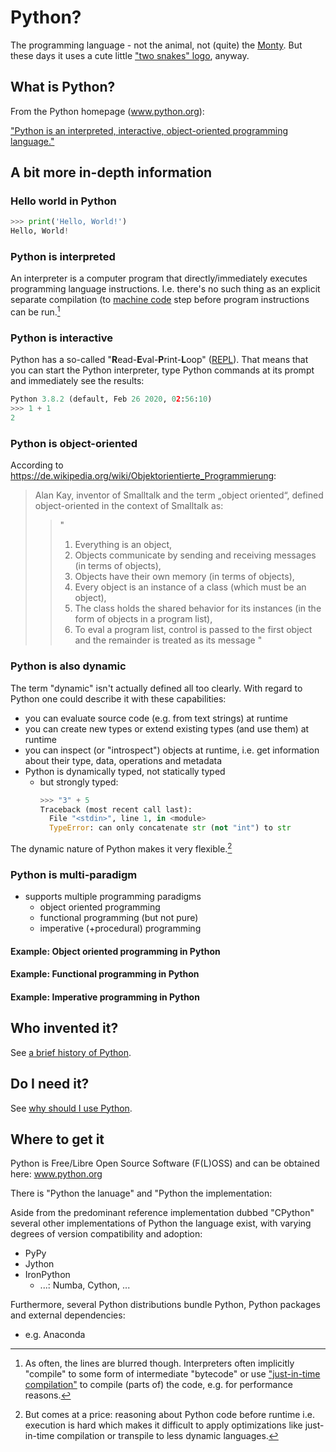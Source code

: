 # Python?

The programming language - not the animal, not (quite) the
[Monty](https://docs.python.org/3/faq/general.html#why-is-it-called-python).
But these days it uses a cute little
["two snakes" logo](https://www.python.org/community/logos/), anyway.


## What is Python?
From the Python homepage (www.python.org):

["Python is an interpreted, interactive, object-oriented programming language."](https://docs.python.org/3/faq/general.html#what-is-python)

## A bit more in-depth information

### Hello world in Python
``` python
>>> print('Hello, World!')
Hello, World!
```

### Python is interpreted

An interpreter is a computer program that directly/immediately executes
programming language instructions. I.e. there's no such thing as an explicit
separate compilation (to
[machine code](https://en.wikipedia.org/wiki/Machine_code) step before program
instructions can be run.[^interpreter]

[^interpreter]:
    As often, the lines are blurred though. Interpreters often implicitly
    "compile" to some form of intermediate "bytecode" or use ["just-in-time
    compilation"](https://en.wikipedia.org/wiki/Just-in-time_compilation)
    to compile (parts of) the code, e.g. for performance reasons. 



### Python is interactive
Python has a so-called "**R**ead-**E**val-**P**rint-**L**oop"
([REPL](https://en.wikipedia.org/wiki/Read%E2%80%93eval%E2%80%93print_loop)).
That means that you can start the Python interpreter, type Python commands at
its prompt and immediately see the results:

```python
Python 3.8.2 (default, Feb 26 2020, 02:56:10)
>>> 1 + 1
2
```

### Python is object-oriented
   
According to https://de.wikipedia.org/wiki/Objektorientierte_Programmierung: 

> Alan Kay, inventor of Smalltalk and the term „object oriented“, defined object-oriented in the context of Smalltalk as: 
> > "
> >  1. Everything is an object, 
> >  2. Objects communicate by sending and receiving messages (in terms of objects), 
> >  3. Objects have their own memory (in terms of objects), 
> >  4. Every object is an instance of a class (which must be an object), 
> >  5. The class holds the shared behavior for its instances (in the form of objects in a program list), 
> >  6. To eval a program list, control is passed to the first object and the remainder is treated as its message
> > "

### Python is also dynamic

The term "dynamic" isn't actually defined all too clearly. With regard to Python one could describe it with these capabilities:

 - you can evaluate source code (e.g. from text strings) at runtime
 - you can create new types or extend existing types (and use them) at runtime
 - you can inspect (or "introspect") objects at runtime, i.e. get information 
   about their type, data, operations and metadata
 - Python is dynamically typed, not statically typed
     - but strongly typed:
         ``` python
         >>> "3" + 5
         Traceback (most recent call last):
           File "<stdin>", line 1, in <module>
           TypeError: can only concatenate str (not "int") to str
        ```

The dynamic nature of Python makes it very flexible.[^python-dynamic]

[^python-dynamic]:
    But comes at a price: reasoning about Python code before runtime i.e. 
    execution is hard which makes it difficult to apply optimizations like
    just-in-time compilation or transpile to less dynamic languages.


### Python is multi-paradigm

 * supports multiple programming paradigms
   * object oriented programming
   * functional programming (but not pure)
   * imperative (+procedural) programming

#### Example: Object oriented programming in Python

#### Example: Functional programming in Python

#### Example: Imperative programming in Python

## Who invented it?
See [a brief history of Python](python-history.md).

## Do I need it?
See [why should I use Python](why-python.md).

## Where to get it

Python is Free/Libre Open Source Software (F(L)OSS) and can be obtained here: www.python.org

There is "Python the lanuage" and "Python the implementation:

Aside from the predominant reference implementation dubbed "CPython" several other implementations of Python the language exist, with varying degrees of version compatibility and adoption:
 * PyPy
 * Jython
 * IronPython
   * ...: Numba, Cython, ...
 
Furthermore, several Python distributions bundle Python, Python packages and external dependencies:
   * e.g. Anaconda


